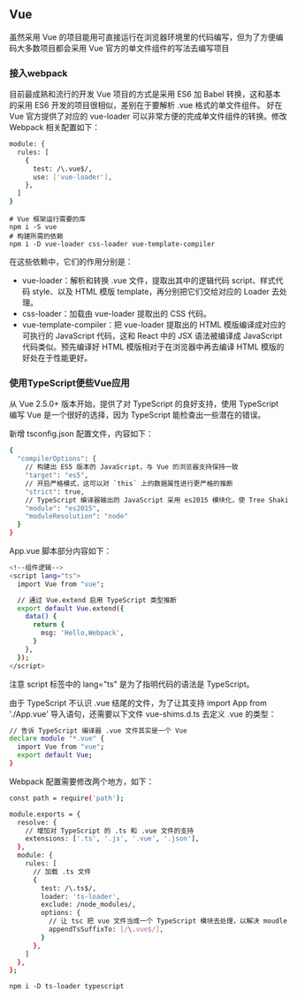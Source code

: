 ## Vue

虽然采用 Vue 的项目能用可直接运行在浏览器环境里的代码编写，但为了方便编码大多数项目都会采用 Vue 官方的单文件组件的写法去编写项目

### 接入webpack

目前最成熟和流行的开发 Vue 项目的方式是采用 ES6 加 Babel 转换，这和基本的采用 ES6 开发的项目很相似，差别在于要解析 .vue 格式的单文件组件。 好在 Vue 官方提供了对应的 vue-loader 可以非常方便的完成单文件组件的转换。修改 Webpack 相关配置如下：

```bash
module: {
  rules: [
    {
      test: /\.vue$/,
      use: ['vue-loader'],
    },
  ]
}
```

    # Vue 框架运行需要的库
    npm i -S vue
    # 构建所需的依赖
    npm i -D vue-loader css-loader vue-template-compiler

在这些依赖中，它们的作用分别是：

- vue-loader：解析和转换 .vue 文件，提取出其中的逻辑代码 script、样式代码 style、以及 HTML 模版 template，再分别把它们交给对应的 Loader 去处理。
- css-loader：加载由 vue-loader 提取出的 CSS 代码。
- vue-template-compiler：把 vue-loader 提取出的 HTML 模版编译成对应的可执行的 JavaScript 代码，这和 React 中的 JSX 语法被编译成 JavaScript 代码类似。预先编译好 HTML 模版相对于在浏览器中再去编译 HTML 模版的好处在于性能更好。

### 使用TypeScript便些Vue应用

从 Vue 2.5.0+ 版本开始，提供了对 TypeScript 的良好支持，使用 TypeScript 编写 Vue 是一个很好的选择，因为 TypeScript 能检查出一些潜在的错误。

新增 tsconfig.json 配置文件，内容如下：

```bash
{
  "compilerOptions": {
    // 构建出 ES5 版本的 JavaScript，与 Vue 的浏览器支持保持一致
    "target": "es5",
    // 开启严格模式，这可以对 `this` 上的数据属性进行更严格的推断
    "strict": true,
    // TypeScript 编译器输出的 JavaScript 采用 es2015 模块化，使 Tree Shaking 生效
    "module": "es2015",
    "moduleResolution": "node"
  }
}
```

App.vue 脚本部分内容如下：

```bash
<!--组件逻辑-->
<script lang="ts">
  import Vue from "vue";

  // 通过 Vue.extend 启用 TypeScript 类型推断
  export default Vue.extend({
    data() {
      return {
        msg: 'Hello,Webpack',
      }
    },
  });
</script>
```

注意 script 标签中的 lang="ts" 是为了指明代码的语法是 TypeScript。

由于 TypeScript 不认识 .vue 结尾的文件，为了让其支持 import App from './App.vue' 导入语句，还需要以下文件 vue-shims.d.ts 去定义 .vue 的类型：

```bash
// 告诉 TypeScript 编译器 .vue 文件其实是一个 Vue  
declare module "*.vue" {
  import Vue from "vue";
  export default Vue;
}
```

Webpack 配置需要修改两个地方，如下：

```bash
const path = require('path');

module.exports = {
  resolve: {
    // 增加对 TypeScript 的 .ts 和 .vue 文件的支持
    extensions: ['.ts', '.js', '.vue', '.json'],
  },
  module: {
    rules: [
      // 加载 .ts 文件
      {
        test: /\.ts$/,
        loader: 'ts-loader',
        exclude: /node_modules/,
        options: {
          // 让 tsc 把 vue 文件当成一个 TypeScript 模块去处理，以解决 moudle not found 的问题，tsc 本身不会处理 .vue 结尾的文件
          appendTsSuffixTo: [/\.vue$/],
        }
      },
    ]
  },
};
```

    npm i -D ts-loader typescript